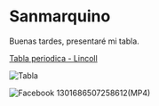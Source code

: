 # Sanmarquino
Buenas tardes, presentaré mi tabla.

[Tabla periodica - Lincoll](https://docs.google.com/spreadsheets/d/1Ynm3859yGU1BdEKGXTxgJrQegrZdHlYE/edit?usp=sharing&ouid=106117440542896955102&rtpof=true&sd=true)

![Tabla](https://user-images.githubusercontent.com/114767318/195210397-f8420be3-013f-4970-869d-e049de5c1eed.png)


![Facebook 1301686507258612(MP4)](https://user-images.githubusercontent.com/114767318/195208279-2d984453-9983-4f59-b0c2-9ae2a1dec86c.gif)


